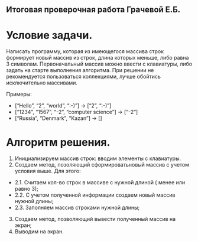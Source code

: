 
## Итоговая проверочная работа Грачевой Е.Б.

# Условие задачи.

Написать программу, которая из имеющегося массива строк формирует новый массив из строк, длина которых меньше, либо равна 3 символам. Первоначальный массив можно ввести с клавиатуры, либо задать на старте выполнения алгоритма. При решении не рекомендуется пользоваться коллекциями, лучше обойтись исключительно массивами.

Примеры:
* [“Hello”, “2”, “world”, “:-)”] → [“2”, “:-)”]
* [“1234”, “1567”, “-2”, “computer science”] → [“-2”]
* [“Russia”, “Denmark”, “Kazan”] → []

# Алгоритм решения.

1. Инициализируем массив строк: вводим элементы с клавиатуры.
2. Создаем метод, позоляющий сформироватьновый массив с учетом условия выше.
  Для этого:
- 2.1. Считаем кол-во строк в массиве с нужной длиной ( менее или равно 3);
- 2.2. С учетом полученной информации создаем новый массив нужной длины;
- 2.3. Заполняем массив строками нужной длины;
3. Создаем метод, позволяющий вывести полученный массив на экран;
4. Выводим на экран.


